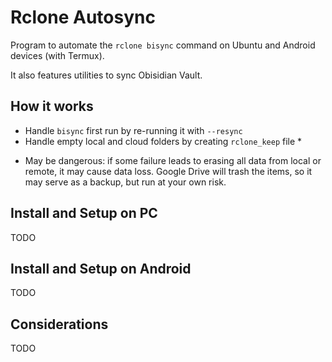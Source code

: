 # Rclone Autosync

Program to automate the `rclone bisync` command on Ubuntu and Android devices (with Termux).

It also features utilities to sync Obisidian Vault.

## How it works

- Handle `bisync` first run by re-running it with `--resync`
- Handle empty local and cloud folders by creating `rclone_keep` file *

* May be dangerous: if some failure leads to erasing all data from local or remote, it may cause data loss. Google Drive will trash the items, so it may serve as a backup, but run at your own risk.

## Install and Setup on PC

TODO

## Install and Setup on Android

TODO

## Considerations

TODO
